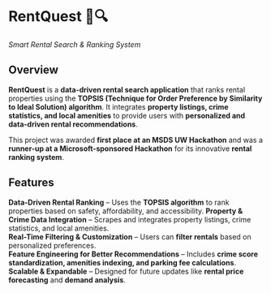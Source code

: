 # **RentQuest 🏡🔍**  
*Smart Rental Search & Ranking System*  

##  **Overview**  
**RentQuest** is a **data-driven rental search application** that ranks rental properties using the **TOPSIS (Technique for Order Preference by Similarity to Ideal Solution) algorithm**. It integrates **property listings, crime statistics, and local amenities** to provide users with **personalized and data-driven rental recommendations**.  

This project was awarded **first place at an MSDS UW Hackathon** and was a **runner-up at a Microsoft-sponsored Hackathon** for its innovative **rental ranking system**.  

##  **Features**  
**Data-Driven Rental Ranking** – Uses the **TOPSIS algorithm** to rank properties based on safety, affordability, and accessibility. 
**Property & Crime Data Integration** – Scrapes and integrates property listings, crime statistics, and local amenities.  
 **Real-Time Filtering & Customization** – Users can **filter rentals** based on personalized preferences.  
 **Feature Engineering for Better Recommendations** – Includes **crime score standardization, amenities indexing, and parking fee calculations**.  
 **Scalable & Expandable** – Designed for future updates like **rental price forecasting** and **demand analysis**.  

